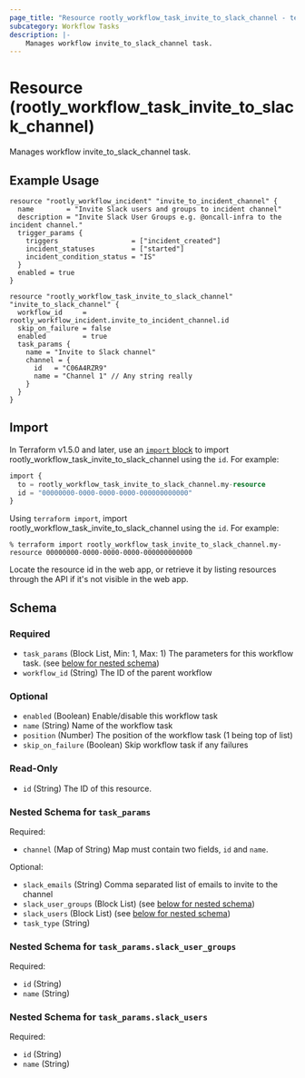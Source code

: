 ```yaml
---
page_title: "Resource rootly_workflow_task_invite_to_slack_channel - terraform-provider-rootly"
subcategory: Workflow Tasks
description: |-
    Manages workflow invite_to_slack_channel task.
---
```


# Resource (rootly_workflow_task_invite_to_slack_channel)

Manages workflow invite_to_slack_channel task.

## Example Usage

```shell
resource "rootly_workflow_incident" "invite_to_incident_channel" {
  name        = "Invite Slack users and groups to incident channel"
  description = "Invite Slack User Groups e.g. @oncall-infra to the incident channel."
  trigger_params {
    triggers                  = ["incident_created"]
    incident_statuses         = ["started"]
    incident_condition_status = "IS"
  }
  enabled = true
}

resource "rootly_workflow_task_invite_to_slack_channel" "invite_to_slack_channel" {
  workflow_id     = rootly_workflow_incident.invite_to_incident_channel.id
  skip_on_failure = false
  enabled         = true
  task_params {
    name = "Invite to Slack channel"
    channel = {
      id   = "C06A4RZR9"
      name = "Channel 1" // Any string really
    }
  }
}
```

## Import

In Terraform v1.5.0 and later, use an [`import` block](https://developer.hashicorp.com/terraform/language/import) to import rootly_workflow_task_invite_to_slack_channel using the `id`. For example:

```terraform
import {
  to = rootly_workflow_task_invite_to_slack_channel.my-resource
  id = "00000000-0000-0000-0000-000000000000"
}
```

Using `terraform import`, import rootly_workflow_task_invite_to_slack_channel using the `id`. For example:

```console
% terraform import rootly_workflow_task_invite_to_slack_channel.my-resource 00000000-0000-0000-0000-000000000000
```

Locate the resource id in the web app, or retrieve it by listing resources through the API if it's not visible in the web app.

<!-- schema generated by tfplugindocs -->
## Schema

### Required

- `task_params` (Block List, Min: 1, Max: 1) The parameters for this workflow task. (see [below for nested schema](#nestedblock--task_params))
- `workflow_id` (String) The ID of the parent workflow

### Optional

- `enabled` (Boolean) Enable/disable this workflow task
- `name` (String) Name of the workflow task
- `position` (Number) The position of the workflow task (1 being top of list)
- `skip_on_failure` (Boolean) Skip workflow task if any failures

### Read-Only

- `id` (String) The ID of this resource.

<a id="nestedblock--task_params"></a>
### Nested Schema for `task_params`

Required:

- `channel` (Map of String) Map must contain two fields, `id` and `name`.

Optional:

- `slack_emails` (String) Comma separated list of emails to invite to the channel
- `slack_user_groups` (Block List) (see [below for nested schema](#nestedblock--task_params--slack_user_groups))
- `slack_users` (Block List) (see [below for nested schema](#nestedblock--task_params--slack_users))
- `task_type` (String)

<a id="nestedblock--task_params--slack_user_groups"></a>
### Nested Schema for `task_params.slack_user_groups`

Required:

- `id` (String)
- `name` (String)


<a id="nestedblock--task_params--slack_users"></a>
### Nested Schema for `task_params.slack_users`

Required:

- `id` (String)
- `name` (String)
